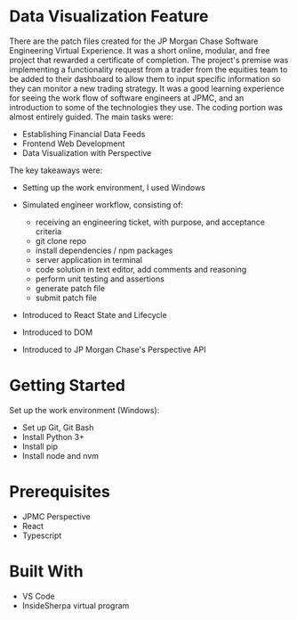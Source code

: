 # Data Visualization Feature
There are the patch files created for the JP Morgan Chase Software Engineering Virtual Experience.
It was a short online, modular, and free project that rewarded a certificate of completion.
The project's premise was implementing a functionality request from a trader from the equities team to be added to their dashboard to allow them to input specific information so they can monitor a new trading strategy.
It was a good learning experience for seeing the work flow of software engineers at JPMC, and an introduction to some of the technologies they use. The coding portion was almost entirely guided.
The main tasks were:
- Establishing Financial Data Feeds
- Frontend Web Development
- Data Visualization with Perspective

The key takeaways were:
- Setting up the work environment, I used Windows
- Simulated engineer workflow, consisting of:
  - receiving an engineering ticket, with purpose, and acceptance criteria
  - git clone repo
  - install dependencies / npm packages
  - server application in terminal
  - code solution in text editor, add comments and reasoning
  - perform unit testing and assertions
  - generate patch file
  - submit patch file
  
- Introduced to React State and Lifecycle
- Introduced to DOM
- Introduced to JP Morgan Chase's Perspective API

# Getting Started
Set up the work environment (Windows):
- Set up Git, Git Bash
- Install Python 3+
- Install pip
- Install node and nvm

# Prerequisites
- JPMC Perspective
- React
- Typescript

# Built With
- VS Code
- InsideSherpa virtual program
